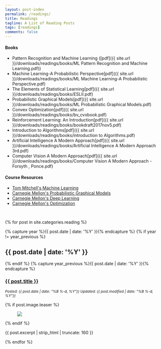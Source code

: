```yaml
---
layout: post-index
permalink: /readings/
title: Readings
tagline: A List of Reading Posts
tags: [readings]
comments: false
---
```


#### Books
- Pattern Recognition and Machine Learning ([pdf]({{ site.url }}/downloads/readings/books/ML Pattern Recognition and Machine Learning.pdf))
- Machine Learning-A Probabilistic Perspective[pdf]({{ site.url }}/downloads/readings/books/ML Machine Learning-A Probabilistic Perspective.pdf)
- The Elements of Statistical Learning[pdf]({{ site.url }}/downloads/readings/books/ESLII.pdf)
- Probabilistic Graphical Models[pdf]({{ site.url }}/downloads/readings/books/ML Probabilistic Graphical Models.pdf)
- Convex Optimization[pdf]({{ site.url }}/downloads/readings/books/bv_cvxbook.pdf)
- Reinforcement Learning: An Introduction[pdf]({{ site.url }}/downloads/readings/books/bookdraft2017nov5.pdf)
- Introduction to Algorithms[pdf]({{ site.url }}/downloads/readings/books/introduction to Algorithms.pdf)
- Artificial Intelligence A Modern Approach[pdf]({{ site.url }}/downloads/readings/books/Artificial Intelligence A Modern Approach 3rd.pdf)
- Computer Vision A Modern Approach[pdf]({{ site.url }}/downloads/readings/books/Computer Vision A Modern Approach - Forsyth , Ponce.pdf)


#### Course Resources
- <a href ="http://www.cs.cmu.edu/~tom/10701_sp11/lectures.shtml">Tom Mitchell's Machine Learning</a>
- <a href ="http://www.cs.cmu.edu/~epxing/Class/10708-14/lecture.html">Carnegie Mellon's Probabilistic Graphical Models</a>
- <a href ="http://alex.smola.org/teaching/10-701-15/neural.html">Carnegie Mellon's Deep Learning</a>
- <a href ="http://www.cs.cmu.edu/~suvrit/teach/aopt.html">Carnegie Mellon's Optimization</a>

<br />

{% for post in site.categories.reading %}

  {% capture year %}{{ post.date | date: '%Y' }}{% endcapture %}
  {% if year != year_previous %}
  <h2>{{ post.date | date: '%Y' }}</h2>
  {% endif %}
  {% capture year_previous %}{{ post.date | date: '%Y' }}{% endcapture %}

  <h3><a href="{{ site.url }}{{ post.url }}" title="{{ post.title }}">{{ post.title }}</a></h3>
  <p><i><small>Posted: {{ post.date | date: "%B %-d, %Y"}} Updated: {{ post.modified | date: "%B %-d, %Y"}}</small></i></p>
  {% if post.image.teaser %}
  <figure>
    <a href="{{ site.url }}{{ post.url }}"><img src="{{ site.url }}{{ post.image.teaser }}"></a>
  </figure>
  {% endif %}
  <p>{{ post.excerpt | strip_html | truncate: 160 }}</p>

{% endfor %}